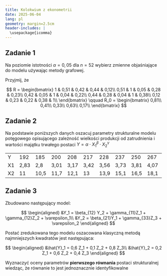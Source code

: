 ```yaml
---
title: Kolokwium z ekonometrii
date: 2025-06-04
lang: pl
geometry: margin=2.5cm
header-includes: |
  \usepackage{icomma}
---
```


## Zadanie 1

Na poziomie istotności $\alpha = 0,05$ dla $n = 52$ wybierz zmienne objaśniające
do modelu używając metody grafowej.

Przyjmij, że

$$
  R = \begin{bmatrix}
       1 & 0,51 & 0,42 & 0,44 & 0,12\\
    0,51 &    1 & 0,05 & 0,28 & 0,23\\
    0,42 & 0,05 &    1 & 0,04 & 0,22\\
    0,44 & 0,28 & 0,04 &    1 & 0,38\\
    0,12 & 0,23 & 0,22 & 0,38 &    1\\
  \end{bmatrix} \qquad
  R_0 = \begin{bmatrix} 0,81\\ 0,41\\ 0,33\\ 0,63\\ 0,17\\ \end{bmatrix}
$$

## Zadanie 2

Na podstawie poniższych danych oszacuj parametry strukturalne modelu potęgowego
opisującego zależność wielkości produkcji od zatrudnienia i wartości majątku
trwałego postaci $Y = \alpha\cdot X_1^{\beta} \cdot X_2^{\gamma}$

|     |      |      |      |      |      |      |      |      |      |      |
| --- | ---  | ---  | ---  | ---  | ---  | ---  | ---  | ---  | ---  | ---  |
| Y   | 192  | 185  | 200  | 208  | 217  | 228  | 237  | 250  | 267  | 263  |
| X1  | 2,83 | 2,8  | 3,01 | 3,17 | 3,42 | 3,56 | 3,73 | 3,81 | 4,07 | 4,32 |
| X2  | 11   | 10,5 | 11,7 | 12,1 | 13   | 13,9 | 15,1 | 16,5 | 18,1 | 20   |

## Zadanie 3

Zbudowano następujący model:

$$
  \begin{aligned}
    &Y_1 = \beta_{12} Y_2 + \gamma_{11}Z_1 + \gamma_{12}Z_2 + \varepsilon_1\\
    &Y_2 = \beta_{21}Y_1 + \gamma_{33}Z_3 + \varepsilon_2
  \end{aligned}
$$

Postać zredukowana tego modelu oszacowana klasyczną metodą najmniejszych
kwadratów jest następująca:

$$
  \begin{aligned}
    &\hat{Y}_1 = 0,6 Z_1 + 0,1 Z_2 + 0,8 Z_3\\
    &\hat{Y}_2 = 0,2 Z_1 + 0,6 Z_2 + 0,4 Z_3
  \end{aligned}
$$

Wyznaczyć oceny parametrów **pierwszego równania** postaci strukturalnej
wiedząc, że równanie to jest jednoznacznie identyfikowalne
